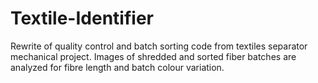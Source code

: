 # Textile-Identifier
Rewrite of quality control and batch sorting code from textiles separator mechanical project. Images of shredded and sorted fiber batches are analyzed for fibre length and batch colour variation. 
